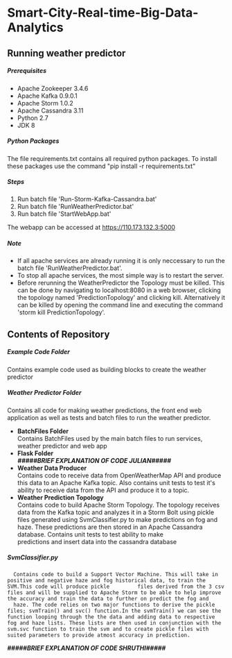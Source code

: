 # Smart-City-Real-time-Big-Data-Analytics

## Running weather predictor

##### Prerequisites

- Apache Zookeeper 3.4.6
- Apache Kafka 0.9.0.1
- Apache Storm 1.0.2
- Apache Cassandra 3.11
- Python 2.7
- JDK 8

##### Python Packages
  The file requirements.txt contains all required python packages. To install these packages use the command "pip install -r requirements.txt"


##### Steps

  1. Run batch file 'Run-Storm-Kafka-Cassandra.bat'
  2. Run batch file 'RunWeatherPredictor.bat'
  3. Run batch file 'StartWebApp.bat'

  The webapp can be accessed at https://110.173.132.3:5000
  
##### Note
  - If all apache services are already running it is only neccessary to run the batch file 'RunWeatherPredictor.bat'.
  - To stop all apache services, the most simple way is to restart the server.
  - Before rerunning the WeatherPredictor the Topology must be killed. This can be done by navigating to localhost:8080 in
    a web browser, clicking the topology named 'PredictionTopology' and clicking kill. Alternatively it can be killed by
    opening the command line and executing the command 'storm kill PredictionTopology'.

## Contents of Repository

##### Example Code Folder
  Contains example code used as building blocks to create the weather predictor
  
##### Weather Predictor Folder
  Contains all code for making weather predictions, the front end web application as well as tests and batch files to run the weather predictor.
  
  - **BatchFiles Folder**  
      Contains BatchFiles used by the main batch files to run services, weather predictor and web app
  - **Flask Folder**  
      ***#####BRIEF EXPLANATION OF CODE JULIAN#####***
  - **Weather Data Producer**  
      Contains code to receive data from OpenWeatherMap API and produce this data to an Apache Kafka topic. Also contains unit tests to test it's ability to receive data from 
      the API and produce it to a topic.
  - **Weather Prediction Topology**  
      Contains code to build Apache Storm Topology. The topology receives data from the Kafka topic and analyzes it in a Storm Bolt using pickle files generated using                 SvmClassifier.py to make predictions on fog and haze. These predictions are then stored in an Apache Cassandra database. Contains unit tests to test ability to make  
      predictions and insert data into the cassandra database
  
##### SvmClassifier.py
      Contains code to build a Support Vector Machine. This will take in positive and negative haze and fog historical data, to train the SVM.This code will produce pickle         files derived from the 3 csv files and will be supplied to Apache Storm to be able to help improve the accuracy and train the data to further on predict the fog and    
      haze. The code relies on two major functions to derive the pickle files; svmTrain() and svc() function.In the svmTrain() we can see the function looping through the the data and adding data to respective fog and haze lists. These lists are then used in conjunction with the svm.svc function to train the svm and to create pickle files with suited parameters to provide atmost accuracy in prediction.
      
      
  ***#####BRIEF EXPLANATION OF CODE SHRUTHI#####***
    

    
 
